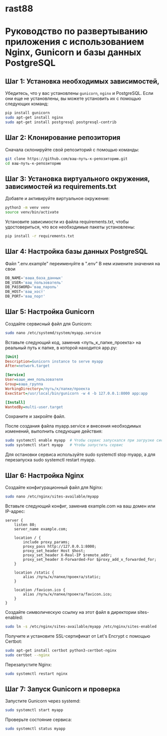 # rast88

# Руководство по развертыванию приложения с использованием Nginx, Gunicorn и базы данных PostgreSQL

## Шаг 1: Установка необходимых зависимостей,

Убедитесь, что у вас установлены `gunicorn`, `nginx` и PostgreSQL. Если они еще не установлены, вы можете установить их с помощью следующих команд:

```bash
pip install gunicorn
sudo apt-get install nginx
sudo apt-get install postgresql postgresql-contrib
```

## Шаг 2: Клонирование репозитория

Сначала склонируйте свой репозиторий с помощью команды:
```bash
git clone https://github.com/ваш-путь-к-репозиторию.git
cd ваш-путь-к-репозиторию
```

## Шаг 3: Установка виртуального окружения, зависимостей из requirements.txt
Добавте и активируйте виртуальное окружение:
```bash
python3 -m venv venv
source venv/bin/activate
```

Установите зависимости из файла requirements.txt, чтобы удостовериться, что все необходимые пакеты установлены:
```bash
pip install -r requirements.txt
```

## Шаг 4: Настройка базы данных PostgreSQL
Файл ".env.example" переименуйте в ".env"
В нем измените значения  на свои
```python
DB_NAME='ваша_база_данных'
DB_USER='ваш_пользователь'
DB_PASSWORD='ваш_пароль'
DB_HOST='ваш_хост'
DB_PORT='ваш_порт'
```


## Шаг 5: Настройка Gunicorn

Создайте сервисный файл для Gunicorn:
```bash
sudo nano /etc/systemd/system/myapp.service
```
Вставьте следующий код, заменив <путь_к_папке_проекта> на реальный путь к папке, в которой находится app.py:
```ini
[Unit]
Description=Gunicorn instance to serve myapp
After=network.target

[Service]
User=ваше_имя_пользователя
Group=ваша_группа
WorkingDirectory=/путь/к/папке/проекта
ExecStart=/usr/local/bin/gunicorn -w 4 -b 127.0.0.1:8000 app:app

[Install]
WantedBy=multi-user.target
```
Сохраните и закройте файл.

После создания файла myapp.service и внесения необходимых изменений, выполнить следующие действия:
```bash
sudo systemctl enable myapp  # Чтобы сервис запускался при загрузке системы
sudo systemctl start myapp   # Чтобы запустить сервис
```
Для остановки сервиса используйте sudo systemctl stop myapp, а для перезапуска sudo systemctl restart myapp.

## Шаг 6: Настройка Nginx

Создайте конфигурационный файл для Nginx:
```bash
sudo nano /etc/nginx/sites-available/myapp
```

Вставьте следующий конфиг, заменив example.com на ваш домен или IP-адрес:
```nginx
server {
    listen 80;
    server_name example.com;

    location / {
        include proxy_params;
        proxy_pass http://127.0.0.1:8000;
        proxy_set_header Host $host;
        proxy_set_header X-Real-IP $remote_addr;
        proxy_set_header X-Forwarded-For $proxy_add_x_forwarded_for;
    }

    location /static {
        alias /путь/к/папке/проекта/static;
    }

    location /favicon.ico {
        alias /путь/к/папке/проекта/favicon.ico;
    }
}
```
Создайте символическую ссылку на этот файл в директории sites-enabled:
```bash
sudo ln -s /etc/nginx/sites-available/myapp /etc/nginx/sites-enabled
```

Получите и установите SSL-сертификат от Let's Encrypt с помощью Certbot:
```bash
sudo apt-get install certbot python3-certbot-nginx
sudo certbot --nginx
```

Перезапустите Nginx:
```bash
sudo systemctl restart nginx
```

## Шаг 7: Запуск Gunicorn и проверка

Запустите Gunicorn через systemd:
```bash
sudo systemctl start myapp
```
Проверьте состояние сервиса:
```bash
sudo systemctl status myapp
```







